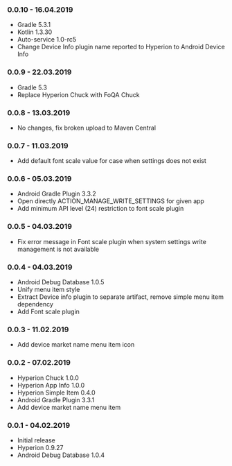### 0.0.10 - 16.04.2019
- Gradle 5.3.1
- Kotlin 1.3.30
- Auto-service 1.0-rc5
- Change Device Info plugin name reported to Hyperion to Android Device Info

### 0.0.9 - 22.03.2019
- Gradle 5.3
- Replace Hyperion Chuck with FoQA Chuck

### 0.0.8 - 13.03.2019
- No changes, fix broken upload to Maven Central

### 0.0.7 - 11.03.2019
- Add default font scale value for case when settings does not exist

### 0.0.6 - 05.03.2019
- Android Gradle Plugin 3.3.2
- Open directly ACTION_MANAGE_WRITE_SETTINGS for given app
- Add minimum API level (24) restriction to font scale plugin 

### 0.0.5 - 04.03.2019
- Fix error message in Font scale plugin when system settings write management is not available

### 0.0.4 - 04.03.2019
- Android Debug Database 1.0.5
- Unify menu item style
- Extract Device info plugin to separate artifact, remove simple menu item dependency
- Add Font scale plugin

### 0.0.3 - 11.02.2019
- Add device market name menu item icon

### 0.0.2 - 07.02.2019
- Hyperion Chuck 1.0.0
- Hyperion App Info 1.0.0
- Hyperion Simple Item 0.4.0
- Android Gradle Plugin 3.3.1
- Add device market name menu item

### 0.0.1 - 04.02.2019
- Initial release
- Hyperion 0.9.27
- Android Debug Database 1.0.4